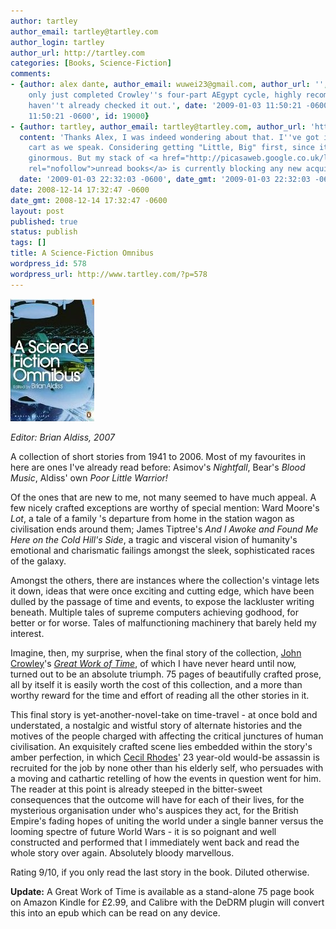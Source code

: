 ```yaml
---
author: tartley
author_email: tartley@tartley.com
author_login: tartley
author_url: http://tartley.com
categories: [Books, Science-Fiction]
comments:
- {author: alex dante, author_email: wuwei23@gmail.com, author_url: '', content: 'I''ve
    only just completed Crowley''s four-part AEgypt cycle, highly recommended if you
    haven''t already checked it out.', date: '2009-01-03 11:50:21 -0600', date_gmt: '2009-01-03
    11:50:21 -0600', id: 19000}
- {author: tartley, author_email: tartley@tartley.com, author_url: 'http://tartley.com',
  content: 'Thanks Alex, I was indeed wondering about that. I''ve got it in my Amazon
    cart as we speak. Considering getting "Little, Big" first, since it is less intimidatingly
    ginormous. But my stack of <a href="http://picasaweb.google.co.uk/lh/photo/LXQYgE1hNH2_Xcs1oyJTOg?feat=directlink"
    rel="nofollow">unread books</a> is currently blocking any new acquisitions.',
  date: '2009-01-03 22:32:03 -0600', date_gmt: '2009-01-03 22:32:03 -0600', id: 19010}
date: 2008-12-14 17:32:47 -0600
date_gmt: 2008-12-14 17:32:47 -0600
layout: post
published: true
status: publish
tags: []
title: A Science-Fiction Omnibus
wordpress_id: 578
wordpress_url: http://www.tartley.com/?p=578
---
```


![a-science-fiction-omnibus](/assets/2008/12/a-science-fiction-omnibus.jpg "a-science-fiction-omnibus")

*Editor: Brian Aldiss, 2007*

A collection of short stories from 1941 to 2006. Most of my favourites
in here are ones I've already read before: Asimov's *Nightfall*, Bear's
*Blood Music*, Aldiss' own *Poor Little Warrior!*

Of the ones that are new to me, not many seemed to have much appeal. A
few nicely crafted exceptions are worthy of special mention: Ward
Moore's *Lot*, a tale of a family 's departure from home in the station
wagon as civilisation ends around them; James Tiptree's *And I Awoke and
Found Me Here on the Cold Hill's Side*, a tragic and visceral vision of
humanity's emotional and charismatic failings amongst the sleek,
sophisticated races of the galaxy.

Amongst the others, there are instances where the collection's vintage
lets it down, ideas that were once exciting and cutting edge, which have
been dulled by the passage of time and events, to expose the lackluster
writing beneath. Multiple tales of supreme computers achieving godhood,
for better or for worse. Tales of malfunctioning machinery that barely
held my interest.

Imagine, then, my surprise, when the final story of the collection,
[John Crowley](http://en.wikipedia.org/wiki/John_Crowley)'s [*Great Work
of Time*](http://en.wikipedia.org/wiki/Great_Work_of_Time), of which I
have never heard until now, turned out to be an absolute triumph. 75
pages of beautifully crafted prose, all by itself it is easily worth the
cost of this collection, and a more than worthy reward for the time and
effort of reading all the other stories in it.

This final story is yet-another-novel-take on time-travel - at once bold
and understated, a nostalgic and wistful story of alternate histories
and the motives of the people charged with affecting the critical
junctures of human civilisation. An exquisitely crafted scene lies
embedded within the story's amber perfection, in which [Cecil
Rhodes](http://en.wikipedia.org/wiki/Cecil_rhodes)' 23 year-old would-be
assassin is recruited for the job by none other than his elderly self,
who persuades with a moving and cathartic retelling of how the events in
question went for him. The reader at this point is already steeped in
the bitter-sweet consequences that the outcome will have for each of
their lives, for the mysterious organisation under who's auspices they
act, for the British Empire's fading hopes of uniting the world under a
single banner versus the looming spectre of future World Wars - it is so
poignant and well constructed and performed that I immediately went back
and read the whole story over again. Absolutely bloody marvellous.

Rating 9/10, if you only read the last story in the book. Diluted
otherwise.

**Update:** A Great Work of Time is available as a stand-alone 75 page
book on Amazon Kindle for £2.99, and Calibre with the DeDRM plugin will
convert this into an epub which can be read on any device.
